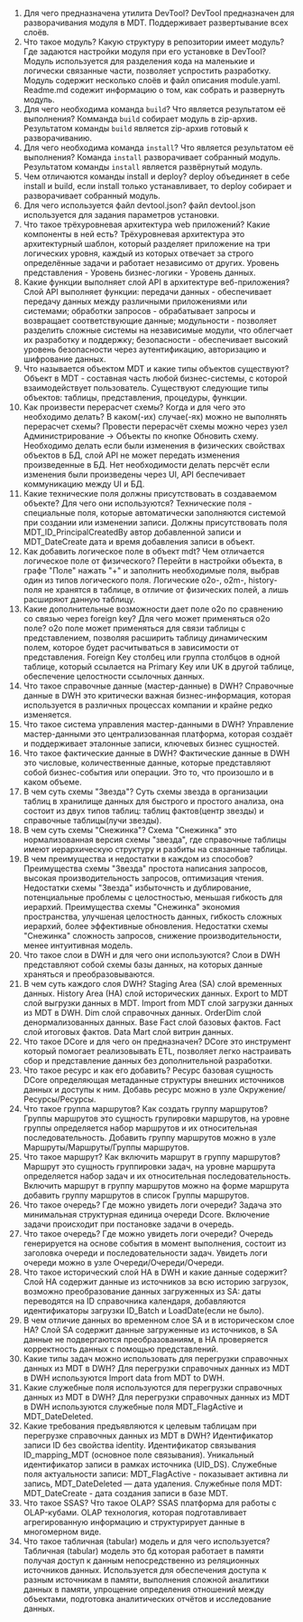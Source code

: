 1. Для чего предназначена утилита DevTool?
	DevTool предназначен для разворачивания модуля в MDT. Поддерживает развертывание всех слоёв.
2. Что такое модуль? Какую структуру в репозитории имеет модуль? Где задаются настройки модуля при его установке в DevTool?
	Модуль используется для разделения кода на маленькие и логически связанные части, позволяет успростить разработку. 
	Модуль содержит несколько слоёв и файл описания module.yaml. 
	Readme.md содежит информацию о том, как собрать и развернуть модуль.
3. Для чего необходима команда `build`? Что является результатом её выполнения?
	Комманда `build` собирает модуль в zip-архив.
	Результатом команды `build` является zip-архив готовый к разворачиванию.
4. Для чего необходима команда `install`? Что является результатом её выполнения?
	Команда `install` разворачивает собранный модуль.
	Результатом команды `install` является развёрнутый модуль.
5. Чем отличаются команды install и deploy?
	deploy объединяет в себе install и build, если install только устанавливает, то deploy собирает и разворачивает собранный модуль.
6. Для чего используется файл devtool.json?
		файл devtool.json используется для задания параметров установки.
7. Что такое трёхуровневая архитектура web приложений? Какие компоненты в ней есть?
	Трёхуровневая архитектура это архитектурный шаблон, который разделяет приложение на три логических уровня, каждый из которых отвечает за строго определённые задачи и работает независимо от других. 
	Уровень представления - Уровень бизнес-логики - Уровень данных.
8. Какие функции выполняет слой API в архитектуре веб-приложения?
	Слой API выполняет функции:
		передачи данных - обеспечивает передачу данных между различными приложениями или системами; 
		обработки запросов - обрабатывает запросы и возвращает соответствующие данные;
		модульности - позволяет разделить сложные системы на независимые модули, что облегчает их разработку и поддержку;
		безопасности - обеспечивает высокий уровень безопасности через аутентификацию, авторизацию и шифрование данных.
9. Что называется объектом MDT и какие типы объектов существуют?
	Объект в MDT - составная часть любой бизнес-системы, с которой взаимодействует пользователь.
	Существуют следующие типы объектов: таблицы, представления, процедуры, функции.
10. Как произвести перерасчет схемы? Когда и для чего это необходимо делать? В каком(-их) случае(-ях) можно не выполнять перерасчет схемы?
	Провести перерасчёт схемы можно через узел Администрирование -> Объекты по кнопке Обновить схему.
	Необходимо делать если были изменения в физических свойствах объектов в БД, слой API не может передать изменения произведенные в БД.
	Нет необходимости делать персчёт если изменения были произведены через UI, API беспечивает коммуникацию между UI и БД.
11. Какие технические поля должны присутствовать в создаваемом объекте? Для чего они используются?
	Технические поля - специальные поля, которые автоматически заполняются системой при создании или изменении записи.
	Должны присутствовать поля MDT_ID_PrincipalCreatedBy автор добавленной записи и MDT_DateCreate дата и время добавления записи в объект.
12. Как добавить логическое поле в объект mdt? Чем отличается логическое поле от физического?
	Перейти в настройки объекта, в графе "Поле" нажать "+" и заполнить необходимые поля, выбрав один из типов логического поля.
	Логические о2о-, o2m-, history-поля не хранятся в таблице, в отличие от физических полей, а лишь расширяют данную таблицу.
13. Какие дополнительные возможности дает поле о2о по сравнению со связью через foreign key? Для чего может применяться o2o поле?
	о2о поле может применяться для связи таблицы с представлением, позволяя расширить таблицу динамическим полем, которое будет расчитываться в зависимости от представления.
	Foreign Key столбец или группа столбцов в одной таблице, который ссылается на Primary Key или UK в другой таблице, обеспечение целостности ссылочных данных.
14. Что такое справочные данные (мастер-данные) в DWH?
	Справочные данные в DWH это критически важная бизнес-информация, которая используется в различных процессах компании и крайне редко изменяется.
15. Что такое система управления мастер-данными в DWH?
	Управление мастер-данными это централизованная платформа, которая создаёт и поддерживает эталонные записи, ключевых бизнес сущностей.
16. Что такое фактические данные в DWH?
	Фактические данные в DWH это числовые, количественные данные, которые представляют собой бизнес-события или операции. Это то, что произошло и в каком объеме.
17. В чем суть схемы "Звезда"?
	Суть схемы звезда в организации таблиц в хранилище данных для быстрого и простого анализа, она состоит из двух типов таблиц: таблиц фактов(центр звезды) и справочные таблицы(лучи звезды).
18. В чем суть схемы "Снежинка"?
	Схема "Снежинка" это нормализованная версия схемы "звезда", где справочные таблицы имеют иерархическую структуру и разбиты на связанные таблицы.
19. В чем преимущества и недостатки в каждом из способов?
	Преимущества схемы "Звезда" простота написания запросов, высокая производительность запросов, оптимизация чтения.
	Недостатки схемы "Звезда" избыточнсть и дублирование, потенциальные проблемы с целостностью, меньшая гибкость для иерархий.
	Преимущества схемы "Снежинка" экономия пространства, улучшеная целостность данных, гибкость сложных иерархий, более эффективные обновления.
	Недостатки схемы "Снежинка" сложность запросов, снижение производительности, менее интуитивная модель.
20. Что такое слои в DWH и для чего они используются?
	Слои в DWH представляют собой схемы базы данных, на которых данные храняться и преобразовываются.
21. В чем суть каждого слоя DWH?
	Staging Area (SA) слой временных данных.
	History Area (HA) слой исторических данных.
	Export to MDT слой выгрузки данных в MDT.
	Import from MDT слой загрузки данных из MDT в DWH.
	Dim слой справочных данных.
	OrderDim слой денормализованных данных.
	Base Fact слой базовых фактов.
	Fact слой итоговых фактов.
	Data Mart слой витрин данных.
22. Что такое DCore и для чего он предназначен?
	DСore это инструмент который помогает реализовывать ETL, позволяет легко настраивать сбор и представление данных без дополнительной разработки.
23. Что такое ресурс и как его добавить?
	Ресурс базовая сущность DСore определяющая метаданные структуры внешних источников данных и доступы к ним.
	Добавь ресурс можно в узле Окружение/Ресурсы/Ресурсы.
24. Что такое группа маршрутов? Как создать группу маршрутов?
	Группы маршрутов это сущность групировки маршрутов, на уровне группы определяется набор маршрутов и их относительная последовательность.
	Добавить группу маршрутов можно в узле Маршруты/Маршруты/Группы маршрутов.
25. Что такое маршрут? Как включить маршрут в группу маршрутов?
	Маршрут это сущность группировки задач, на уровне маршрута определяется набор задач и их относительная последовательность.
	Включить маршрут в группу маршрутов можно на форме маршрута добавить группу маршрутов в список Группы маршрутов.
26. Что такое очередь? Где можно увидеть логи очереди?
	Задача это минимальная структурная единица очереди Dcore.
	Включение задачи происходит при постановке задачи в очередь.
27. Что такое очередь? Где можно увидеть логи очереди?
	Очередь генерируется на основе события в момент выполнения, состоит из заголовка очереди и последовательности задач.
	Увидеть логи очереди можно в узле Очереди/Очереди/Очереди.
28. Что такое исторический слой HA в DWH и какие данные содержит?
	Слой HA содержит данные из источников за всю историю загрузок, возможно преобразование данных загруженных из SA: даты переводятся на ID справочника календаря, добавляются идентификаторы загрузки ID_Batch и LoadDate(если не было).
29. В чем отличие данных во временном слое SA и в историческом слое HA?
	Слой SA содержит данные загруженные из источников, в SA данные не подвергаются преобразованиям, в HA проверяется корректность данных с помощью представлений.
30. Какие типы задач можно использовать для перегрузки справочных данных из MDT в DWH?
	Для перегрузки справочных данных из MDT в DWH используются Import data from MDT to DWH.
31. Какие служебные поля используются для перегрузки справочных данных из MDT в DWH?
	Для перегрузки справочных данных из MDT в DWH используются служебные поля MDT_FlagActive и MDT_DateDeleted.
32. Какие требования предъявляются к целевым таблицам при перегрузке справочных данных из MDT в DWH?
	Идентификатор записи ID без свойства identity.
	Идентификатор связывания ID_mapping_MDT (основное поле связывания).
	Уникальный идентификатор записи в рамках источника (UID_DS).
	Служебные поля актуальности записи: MDT_FlagActive - показывает активна ли запись, MDT_DateDeleted — дата удаления.
	Служебные поля MDT: MDT_DateCreate - дата создания записи в базе MDT.
33. Что такое SSAS? Что такое OLAP?
	SSAS платформа для работы с OLAP-кубами.
	OLAP технология, которая подготавливает агрегированную информацию и структурирует данные в многомерном виде.
34. Что такое табличная (tabular) модель и для чего используется?
	Табличная (tabular) модель это бд которая работает в памяти получая доступ к данным непосредственно из реляционных источников данных.
	Используется для обеспечения доступа к разным источникам в памяти, выполнения сложной аналитики данных в памяти, упрощение определения отношений между объектами, подготовка аналитических отчётов и исследование данных.
